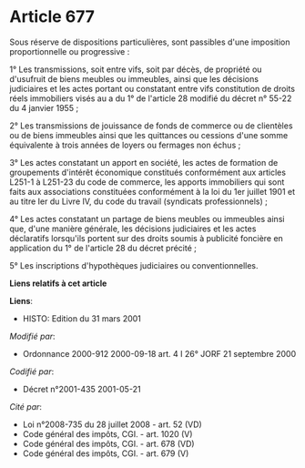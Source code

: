 # Article 677

Sous réserve de dispositions particulières, sont passibles d'une imposition proportionnelle ou progressive :

1° Les transmissions, soit entre vifs, soit par décès, de propriété ou d'usufruit de biens meubles ou immeubles, ainsi que
les décisions judiciaires et les actes portant ou constatant entre vifs constitution de droits réels immobiliers visés au a
du 1° de l'article 28 modifié du décret n° 55-22 du 4 janvier 1955 ;

2° Les transmissions de jouissance de fonds de commerce ou de clientèles ou de biens immeubles ainsi que les quittances ou
cessions d'une somme équivalente à trois années de loyers ou fermages non échus ;

3° Les actes constatant un apport en société, les actes de formation de groupements d'intérêt économique constitués
conformément aux articles L251-1 à L251-23 du code de commerce, les apports immobiliers qui sont faits aux associations
constituées conformément à la loi du 1er juillet 1901 et au titre Ier du Livre IV, du code du travail (syndicats
professionnels) ;

4° Les actes constatant un partage de biens meubles ou immeubles ainsi que, d'une manière générale, les décisions judiciaires
et les actes déclaratifs lorsqu'ils portent sur des droits soumis à publicité foncière en application du 1° de l'article 28
du décret précité ;

5° Les inscriptions d'hypothèques judiciaires ou conventionnelles.

**Liens relatifs à cet article**

**Liens**:

  - HISTO: Edition du 31 mars 2001

_Modifié par_:

  - Ordonnance 2000-912 2000-09-18 art. 4 I 26° JORF 21 septembre 2000

_Codifié par_:

  - Décret n°2001-435 2001-05-21

_Cité par_:

  - Loi n°2008-735 du 28 juillet 2008 - art. 52 (VD)
  - Code général des impôts, CGI. - art. 1020 (V)
  - Code général des impôts, CGI. - art. 678 (VD)
  - Code général des impôts, CGI. - art. 679 (V)
